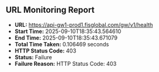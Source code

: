 ## URL Monitoring Report

- **URL:** https://api-gw1-prod1.fisglobal.com/gw/v1/health
- **Start Time:** 2025-09-10T18:35:43.564610
- **End Time:** 2025-09-10T18:35:43.671079
- **Total Time Taken:** 0.106469 seconds
- **HTTP Status Code:** 403
- **Status:** Failure
- **Failure Reason:** HTTP Status Code: 403
